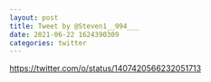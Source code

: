 ```yaml
--- 
layout: post 
title: Tweet by @Steven1__994___ 
date: 2021-06-22 1624390309 
categories: twitter 
--- 
```

https://twitter.com/o/status/1407420566232051713